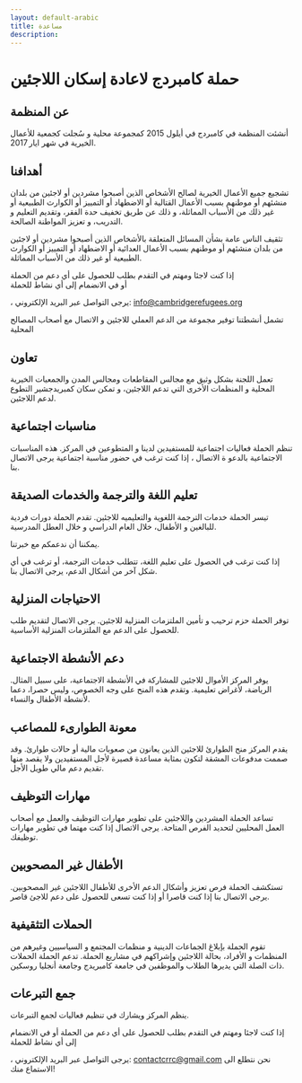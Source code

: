 ```yaml
---
layout: default-arabic
title: مساعدة
description:
---
```


# حملة كامبردج لاعادة إسكان اللاجئين

## عن المنظمة

أنشئت المنظمة في كامبردج في أيلول 2015 كمجموعة محلية  و سُجلت كجمعية للأعمال الخيرية  في شهر ايار 2017.

## أهدافنا

تشجيع جميع الأعمال الخيرية لصالح الأشخاص الذين أصبحوا مشردين أو لاجئين من بلدان منشئهم أو موطنهم بسبب الأعمال القتالية أو الاضطهاد أو التمييز أو الكوارث الطبيعية أو غير ذلك من الأسباب المماثلة، و ذلك عن طريق تخفيف حدة الفقر، وتقديم التعليم و التدريب، و تعزيز المواطنة الصالحة.

تثقيف الناس عامة بشأن المسائل المتعلقة بالأشخاص الذين أصبحوا مشردين أو لاجئين من بلدان منشئهم أو موطنهم بسبب الأعمال العدائية أو الاضطهاد أو التمييز أو الكوارث الطبيعية أو غير ذلك من الأسباب المماثلة.

إذا كنت لاجئا ومهتم في التقدم بطلب للحصول على أي دعم من الحملة   
أو في الانضمام إلى أي نشاط للحملة

، يرجى التواصل عبر البريد الإلكتروني: [info@cambridgerefugees.org](mailto:info@cambridgerefugees.org)

تشمل أنشطتنا توفير مجموعة من الدعم العملي للاجئين و الاتصال مع أصحاب المصالح المحلية

## تعاون

تعمل اللجنة بشكل وثيق مع مجالس المقاطعات ومجالس المدن والجمعيات الخيرية المحلية و المنظمات الأخرى التي تدعم اللاجئين، و تمكن سكان كمبريدجشير التطوع لدعم اللاجئين.

## مناسبات اجتماعية

تنظم الحملة فعاليات اجتماعية للمستفيدين لدينا و المتطوعين في المركز. هذه المناسبات الاجتماعية  بالدعو ة الاتصال ، إذا كنت ترغب في حضور مناسبة اجتماعية يرجى الاتصال بنا. 

##      تعليم اللغة والترجمة والخدمات الصديقة

تيسر الحملة خدمات الترجمة اللغوية والتعليميه للاجئين. تقدم الحملة دورات فردية للبالغين و الأطفال، خلال العام الدراسي و خلال العطل المدرسية.

يمكننا أن ندعمكم مع خبرتنا.

إذا كنت ترغب في الحصول على تعليم اللغة، تتطلب خدمات الترجمة، أو ترغب في أي شكل آخر من أشكال الدعم، يرجى الاتصال بنا.

## الاحتياجات المنزلية

توفر الحملة حزم ترحيب و تأمين الملتزمات  المنزلية للاجئين.
يرجى الاتصال لتقديم طلب للحصول على   الدعم مع الملتزمات  المنزلية الأساسية.


## دعم الأنشطة الاجتماعية

يوفر المركز الأموال للاجئين للمشاركة في الأنشطة الاجتماعية، على سبيل المثال. الرياضة،   لأغراض تعليمية. وتقدم هذه المنح على وجه الخصوص، وليس حصرا، دعما لأنشطة الأطفال والنساء.

## معونة الطوارىء للمصاعب

يقدم المركز منح الطوارئ للاجئين الذين يعانون من صعوبات مالية أو حالات طوارئ. وقد صممت مدفوعات المشقة لتكون بمثابة مساعدة قصيرة لأجل  المستفيدين ولا يقصد منها تقديم دعم مالي طويل الأجل.

## مهارات التوظيف

تساعد الحملة المشردين واللاجئين على تطوير مهارات التوظيف والعمل مع أصحاب العمل المحليين لتحديد الفرص المتاحة. يرجى الاتصال إذا كنت مهتما في تطوير مهارات توظيفك.

## الأطفال غير المصحوبين

تستكشف الحملة  فرص تعزيز وأشكال الدعم الأخرى للأطفال اللاجئين غير المصحوبين. يرجى الاتصال بنا إذا كنت قاصرا أو إذا كنت تسعى للحصول على دعم للاجئ قاصر.

## الحملات التثقيفية

تقوم الحملة بإبلاغ الجماعات الدينية و منظمات المجتمع و السياسيين وغيرهم من المنظمات و الأفراد، بحالة اللاجئين وإشراكهم في مشاريع الحملة. تدعم  الحملة   الحملات ذات الصلة التي يديرها الطلاب والموظفين في جامعة كامبريدج وجامعة أنجليا روسكين.

## جمع التبرعات

ينظم المركز ويشارك في تنظيم فعاليات لجمع التبرعات.

إذا كنت لاجئا ومهتم في التقدم بطلب للحصول على أي دعم من الحملة    أو في الانضمام إلى أي نشاط للحملة

، يرجى التواصل عبر البريد الإلكتروني: [contactcrrc@gmail.com](mailto:contactcrrc@gmail.com)
نحن نتطلع الى الاستماع منك!
